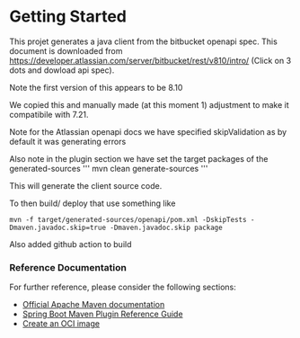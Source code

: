 # Getting Started
This projet generates a java client from the bitbucket openapi spec.
This document is downloaded from https://developer.atlassian.com/server/bitbucket/rest/v810/intro/
(Click on 3 dots and dowload api spec).

Note the first version of this appears to be 8.10

We copied this and manually made (at this moment 1) adjustment to make it compatibile with 7.21. 

Note for the Atlassian openapi docs we have specified skipValidation as by default it was generating errors

Also note in the plugin section we have set the target packages of the generated-sources
'''
mvn clean generate-sources
'''

This will generate the client source code.

To then build/ deploy that use something like
```
mvn -f target/generated-sources/openapi/pom.xml -DskipTests -Dmaven.javadoc.skip=true -Dmaven.javadoc.skip package
```

Also added github action to build
### Reference Documentation
For further reference, please consider the following sections:

* [Official Apache Maven documentation](https://maven.apache.org/guides/index.html)
* [Spring Boot Maven Plugin Reference Guide](https://docs.spring.io/spring-boot/docs/3.0.6/maven-plugin/reference/html/)
* [Create an OCI image](https://docs.spring.io/spring-boot/docs/3.0.6/maven-plugin/reference/html/#build-image)

